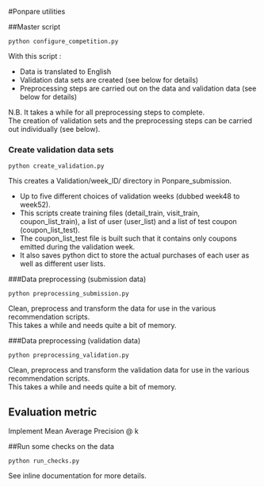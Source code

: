 #Ponpare utilities

##Master script

	python configure_competition.py

With this script : 
- Data is translated to English
- Validation data sets are created (see below for details)
- Preprocessing steps are carried out on the data and validation data (see below for details)

N.B. It takes a while for all preprocessing steps to complete.  
The creation of validation sets and the preprocessing steps can be carried out individually (see below).

### Create validation data sets

	python create_validation.py

This creates a Validation/week_ID/ directory in Ponpare_submission.  
- Up to five different choices of validation weeks (dubbed week48 to week52).  
- This scripts create training files (detail_train, visit_train, coupon_list_train), a list of user (user_list) and a list of test coupon (coupon_list_test).  
- The coupon_list_test file is built such that it contains only coupons emitted during the validation week.  
- It also saves python dict to store the actual purchases of each user as well as different user lists.


###Data preprocessing (submission data)

    python preprocessing_submission.py

Clean, preprocess and transform the data for use in the various recommendation scripts.  
This takes a while and needs quite a bit of memory.

###Data preprocessing (validation data)

    python preprocessing_validation.py

Clean, preprocess and transform the validation data for use in the various recommendation scripts.  
This takes a while and needs quite a bit of memory.


## Evaluation metric
Implement Mean Average Precision @ k

##Run some checks on the data

    python run_checks.py

See inline documentation for more details.